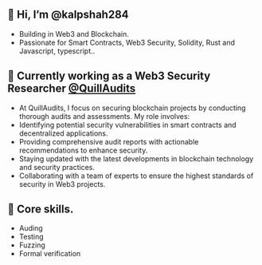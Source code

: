 ## 👋 Hi, I’m @kalpshah284

-  Building in Web3 and Blockchain.
-  Passionate for Smart Contracts, Web3 Security, Solidity, Rust and Javascript, typescript..

  
## 💞️ Currently working as a Web3 Security Researcher [@QuillAudits](https://x.com/quillaudits_ai)
  
- At QuillAudits, I focus on securing blockchain projects by conducting thorough audits and assessments. My role involves:
- Identifying potential security vulnerabilities in smart contracts and decentralized applications.
- Providing comprehensive audit reports with actionable recommendations to enhance security.
- Staying updated with the latest developments in blockchain technology and security practices.
- Collaborating with a team of experts to ensure the highest standards of security in Web3 projects.

## 🌱 Core skills. 

- Auding
- Testing
- Fuzzing
- Formal verification
